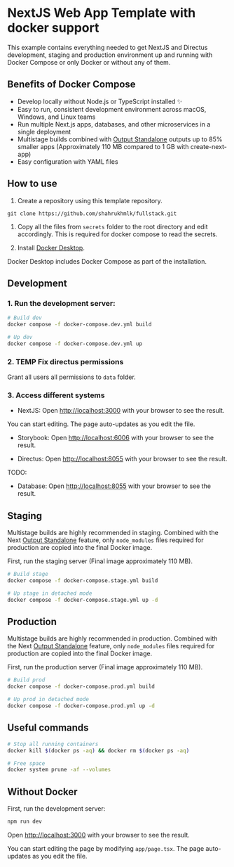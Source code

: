 # NextJS Web App Template with docker support

This example contains everything needed to get NextJS and Directus development, staging and production environment up and running with Docker Compose or only Docker or without any of them.

## Benefits of Docker Compose

- Develop locally without Node.js or TypeScript installed ✨
- Easy to run, consistent development environment across macOS, Windows, and Linux teams
- Run multiple Next.js apps, databases, and other microservices in a single deployment
- Multistage builds combined with [Output Standalone](https://nextjs.org/docs/advanced-features/output-file-tracing#automatically-copying-traced-files) outputs up to 85% smaller apps (Approximately 110 MB compared to 1 GB with create-next-app)
- Easy configuration with YAML files

## How to use

1. Create a repository using this template repository.

```
git clone https://github.com/shahrukhmlk/fullstack.git
```

1. Copy all the files from `secrets` folder to the root directory and edit accordingly. This is required for docker compose to read the secrets.

1. Install [Docker Desktop](https://docs.docker.com/get-docker).

Docker Desktop includes Docker Compose as part of the installation.

## Development

### 1. Run the development server:

```bash
# Build dev
docker compose -f docker-compose.dev.yml build

# Up dev
docker compose -f docker-compose.dev.yml up
```

### 2. TEMP Fix directus permissions

Grant all users all permissions to `data` folder.

### 3. Access different systems

- NextJS: Open [http://localhost:3000](http://localhost:3000) with your browser to see the result.

You can start editing. The page auto-updates as you edit the file.

- Storybook: Open [http://localhost:6006](http://localhost:3000) with your browser to see the result.

- Directus: Open [http://localhost:8055](http://localhost:8055) with your browser to see the result.

TODO:

- Database: Open [http://localhost:8055](http://localhost:8055) with your browser to see the result.

## Staging

Multistage builds are highly recommended in staging. Combined with the Next [Output Standalone](https://nextjs.org/docs/advanced-features/output-file-tracing#automatically-copying-traced-files) feature, only `node_modules` files required for production are copied into the final Docker image.

First, run the staging server (Final image approximately 110 MB).

```bash
# Build stage
docker compose -f docker-compose.stage.yml build

# Up stage in detached mode
docker compose -f docker-compose.stage.yml up -d
```

## Production

Multistage builds are highly recommended in production. Combined with the Next [Output Standalone](https://nextjs.org/docs/advanced-features/output-file-tracing#automatically-copying-traced-files) feature, only `node_modules` files required for production are copied into the final Docker image.

First, run the production server (Final image approximately 110 MB).

```bash
# Build prod
docker compose -f docker-compose.prod.yml build

# Up prod in detached mode
docker compose -f docker-compose.prod.yml up -d
```

## Useful commands

```bash
# Stop all running containers
docker kill $(docker ps -aq) && docker rm $(docker ps -aq)

# Free space
docker system prune -af --volumes
```

## Without Docker

First, run the development server:

```bash
npm run dev
```

Open [http://localhost:3000](http://localhost:3000) with your browser to see the result.

You can start editing the page by modifying `app/page.tsx`. The page auto-updates as you edit the file.
